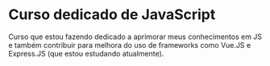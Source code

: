 # Curso dedicado de JavaScript

Curso que estou fazendo dedicado a aprimorar meus conhecimentos em JS e também contribuir para melhora do uso de frameworks como Vue.JS e Express.JS (que estou estudando atualmente).

